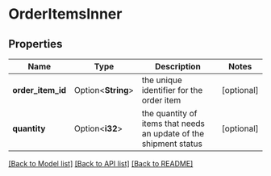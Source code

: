 # OrderItemsInner

## Properties

Name | Type | Description | Notes
------------ | ------------- | ------------- | -------------
**order_item_id** | Option<**String**> | the unique identifier for the order item | [optional]
**quantity** | Option<**i32**> | the quantity of items that needs an update of the shipment status | [optional]

[[Back to Model list]](../README.md#documentation-for-models) [[Back to API list]](../README.md#documentation-for-api-endpoints) [[Back to README]](../README.md)


